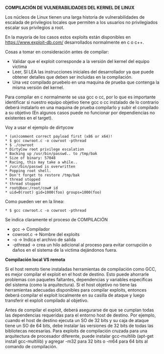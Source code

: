 **COMPILACIÓN DE VULNERABILIDADES DEL KERNEL DE LINUX**

Los núcleos de Linux tienen una larga historia de vulnerabilidades de escalada de privilegios locales que permiten a los usuarios no privilegiados escalar sus privilegios a root.

En la mayoría de los casos estos exploits están disponibles en https://www.exploit-db.com/ desarrollados normalmente en c o c++.

Cosas a tomar en consideración antes de compilar:
* Validar que el exploit corresponde a la versión del kernel del equipo victima
* Leer, SI LEA las instrucciones iniciales del desarrollador ya que puede obtener detalles que deben ser incluidas en la compilación.
* Una vez compilado pruebelo en una maquina de prueba que contenga la misma versión del kernel.

Para compilar en c normalmente se usa gcc o cc, por lo que es importante identificar si nuestro equipo objetivo tiene gcc o cc instalado de lo contrario deberá instalarlo en una maquina de prueba compilarlo y subir el compilado a su objetivo (En algunos casos puede no funcionar por dependiencias no existentes en el target).

Voy a usar el ejemplo de dirtycow

    * (un)comment correct payload first (x86 or x64)!
    * $ gcc cowroot.c -o cowroot -pthread
    * $ ./cowroot
    * DirtyCow root privilege escalation
    * Backing up /usr/bin/passwd.. to /tmp/bak
    * Size of binary: 57048
    * Racing, this may take a while..
    * /usr/bin/passwd is overwritten
    * Popping root shell.
    * Don't forget to restore /tmp/bak
    * thread stopped
    * thread stopped
    * root@box:/root/cow# id
    * uid=0(root) gid=1000(foo) groups=1000(foo)

Como pueden ver en la linea:

    * $ gcc cowroot.c -o cowroot -pthread

Se indica claramente el proceso de COMPILACIÓN

* gcc -> Compilador
* cowroot.c -> Nombre del exploits
* -o -> Indica el archivo de salida
* -pthread -> crea un hilo adicional al proceso para evitar  corrupción o daños en el sistema de la victima dejándonos fuera.

**Compilación local VS remota**

Si el host remoto tiene instaladas herramientas de compilación como GCC, es mejor compilar el exploit en el host de destino. Esto puede ahorrarle problemas con paquetes faltantes, dependencias y variables específicas del sistema (como la arquitectura). Si el host objetivo no tiene las herramientas adecuadas disponibles para compilar exploits, entonces deberá compilar el exploit localmente en su casilla de ataque y luego transferir el exploit compilado al objetivo.

Antes de compilar el exploit, deberá asegurarse de que se cumplan todas las dependencias requeridas para el entorno host de destino. Por ejemplo, cuando el host de destino ejecuta un SO de 32 bits y su caja de ataque tiene un SO de 64 bits, debe instalar las versiones de 32 bits de todas las bibliotecas necesarias. Para exploits de compilación cruzada para una arquitectura de procesador diferente, puede instalar gcc-multilib (apt-get install gcc-multilib) y agregar -m32 para 32 bits o -m64 para 64 bits al comando de compilación.
